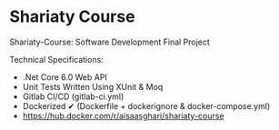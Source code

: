 # Shariaty Course

Shariaty-Course: Software Development Final Project

Technical Specifications:
- .Net Core 6.0 Web API
- Unit Tests Written Using XUnit & Moq
- Gitlab CI/CD (gitlab-ci.yml)
- Dockerized ✔ (Dockerfile + dockerignore & docker-compose.yml)
- https://hub.docker.com/r/aisaasghari/shariaty-course
